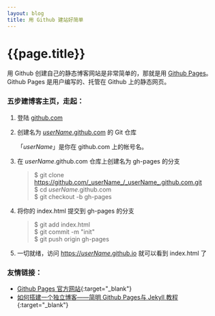 ```yaml
---
layout: blog
title: 用 Github 建站好简单
---
```


{{page.title}}
========

用 Github 创建自己的静态博客网站是非常简单的，那就是用 [Github Pages](https://pages.github.com)。Github Pages 是用户编写的、托管在 Github 上的静态网页。

### 五步建博客主页，走起：
1. 登陆 [github.com](https://github.com)
2. 创建名为 [_userName_.github.com](https://github.com/rongjihuang/rongjihuang.github.com) 的 Git 仓库

    「_userName_」是你在 github.com 上的帐号名。
3. 在 _userName_.github.com 仓库上创建名为 gh-pages 的分支

    > $ git clone https://github.com/_userName_/_userName_.github.com.git  
    > $ cd _userName_.github.com  
    > $ git checkout -b gh-pages  

4. 将你的 index.html 提交到 gh-pages 的分支

    > $ git add index.html  
    > $ git commit -m "init"  
    > $ git push origin gh-pages  

5. 一切就绪，访问 [https://_userName_.github.io](https://rongjihuang.github.io) 就可以看到 index.html 了

### 友情链接：
- [Github Pages 官方网站](https://pages.github.com/){:target="_blank"}
- [如何搭建一个独立博客——简明 Github Pages与 Jekyll 教程](http://cnfeat.com/blog/2014/05/10/how-to-build-a-blog/){:target="_blank"}
